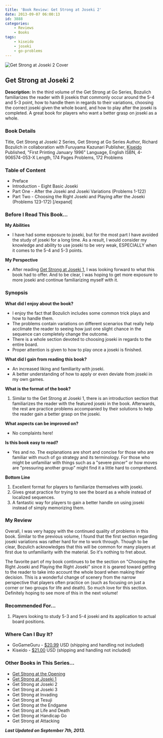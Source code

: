 ```yaml
---
title: 'Book Review: Get Strong at Joseki 2'
date: 2013-09-07 06:00:13
id: 3888
categories:
	- Reviews
	- Books
tags:
	- kiseido
	- joseki
	- go-problems
---
```


![Get Strong at Joseki 2 Cover](/images/2013/08/getstrongv3cover.jpg)

## Get Strong at Joseki 2

**Description:** In the third volume of the Get Strong at Go Series, Bozulich familiarizes the reader with 8 josekis that commonly occur around the 5-4 and 5-3 point, how to handle them in regards to their variations, choosing the correct joseki given the whole board, and how to play after the joseki is completed. A great book for players who want a better grasp on joseki as a whole.

<!--more-->

### Book Details

Title, Get Strong at Joseki 2
Series, Get Strong at Go Series
Author, Richard Bozulich in collaboration with Furuyama Kazunari
Publisher, [Kiseido](http://www.kiseido.com)
Published, "First Printing January 1996"
Language, English
ISBN, 4-906574-053-X
Length, 174 Pages
Problems, 172 Problems

### Table of Content

*   Preface
*   Introduction - Eight Basic Joseki
*   Part One - After the Joseki and Joseki Variations (Problems 1-122)
*   Part Two - Choosing the Right Joseki and Playing after the Joseki (Problems 123-172)
[/expand]

### Before I Read This Book...

**My Abilities**

*   I have had some exposure to joseki, but for the most part I have avoided the study of joseki for a long time. As a result, I would consider my knowledge and ability to use joseki to be very weak, ESPECIALLY when it comes to the 5-4 and 5-3 points.

**My Perspective**

*   After reading [Get Strong at Joseki 1](http://www.bengozen.com/book-review-get-strong-at-joseki-1/ "Book Review: Get Strong at Joseki 1"), I was looking forward to what this book had to offer. And to be clear, I was hoping to get more exposure to more joseki and continue familiarizing myself with it.

### Synopsis

**What did I enjoy about the book?**

*   I enjoy the fact that Bozulich includes some common trick plays and how to handle them.
*   The problems contain variations on different scenarios that really help acclimate the reader to seeing how just one slight chance in the sequence can completely change the outcome.
*   There is a whole section devoted to choosing joseki in regards to the entire board.
*   Proper attention is given to how to play once a joseki is finished.

**What did I gain from reading this book?**

*   An increased liking and familiarity with joseki.
*   A better understanding of how to apply or even deviate from joseki in my own games.

**What is the format of the book?**

1.  Similar to the Get Strong at Joseki 1, there is an introduction section that familiarizes the reader with the featured joseki in the book. Afterwards, the rest are practice problems accompanied by their solutions to help the reader gain a better grasp on the joseki.

**What aspects can be improved on?**

*   No complaints here!

**Is this book easy to read?**

*   Yes and no. The explanations are short and concise for those who are familiar with much of go strategy and its terminology. For those who might be unfamiliar with things such as a "severe pincer" or how moves are "pressuring another group" might find it a little hard to comprehend.

**Bottom Line**

1.  Excellent format for players to familiarize themselves with joseki.
2.  Gives great practice for trying to see the board as a whole instead of localized sequences.
3.  A fantastic way for players to gain a better handle on using joseki instead of simply memorizing them.

### My Review

Overall, I was very happy with the continued quality of problems in this book. Similar to the previous volume, I found that the first section regarding joseki variations was rather hard for me to work through. Though to be clear, Bozulich acknowledges that this will be common for many players at first due to unfamiliarity with the material. So it's nothing to fret about.

The favorite part of my book continues to be the section on "Choosing the Right Joseki and Playing the Right Joseki" since it is geared toward getting to the reader to take into account the whole board when making their decision. This is a wonderful change of scenery from the narrow perspective that players often practice on (such as focusing on just a corner or two groups for life and death). So much love for this section. Definitely hoping to see more of this in the next volume!

### Recommended For...

1.  Players looking to study 5-3 and 5-4 joseki and its application to actual board positions.

### Where Can I Buy It?

*   GoGameGuru - [$20.99](http://shop.gogameguru.com/get-strong-at-joseki-2/?acc=e4da3b7fbbce2345d7772b0674a318d5 "Get Strong at Joseki 2 GoGameGuru Purchase Link") USD (shipping and handling not included)
*   Kiseido - [$21.00](http://www.kiseido.com/go_books.htm "Kiseido Purchase Form") USD (shipping and handling not included)

### Other Books in This Series...

*   [Get Strong at the Opening](http://www.bengozen.com/book-review-get-strong-at-the-opening/ "Book Review: Get Strong at the Opening")
*   [Get Strong at Joseki 1](http://www.bengozen.com/book-review-get-strong-at-joseki-1/ "Book Review: Get Strong at Joseki 1")
*   Get Strong at Joseki 2
*   Get Strong at Joseki 3
*   Get Strong at Invading
*   Get Strong at Tesuji
*   Get Strong at the Endgame
*   Get Strong at Life and Death
*   Get Strong at Handicap Go
*   Get Strong at Attacking

_**Last Updated on September 7th, 2013.**_
